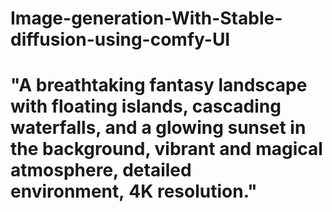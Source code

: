 # Image-generation-With-Stable-diffusion-using-comfy-UI

# "A breathtaking fantasy landscape with floating islands, cascading waterfalls, and a glowing sunset in the background, vibrant and magical atmosphere, detailed environment, 4K resolution."

